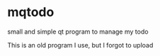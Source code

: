 # mqtodo
small and simple qt program to manage my todo

This is an old program I use, but I forgot to upload
